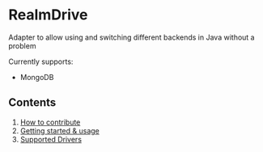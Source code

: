 # RealmDrive
Adapter to allow using and switching different backends in Java without a problem

Currently supports:
 - MongoDB
 
## Contents
1. [How to contribute](https://github.com/endrealm/RealmDrive/blob/master/CONTRIBUTING.md#contributing)
2. [Getting started & usage](https://github.com/endrealm/RealmDrive/blob/master/docs/usage.md)
3. [Supported Drivers](https://github.com/endrealm/RealmDrive/blob/master/docs/driver-support.md)
